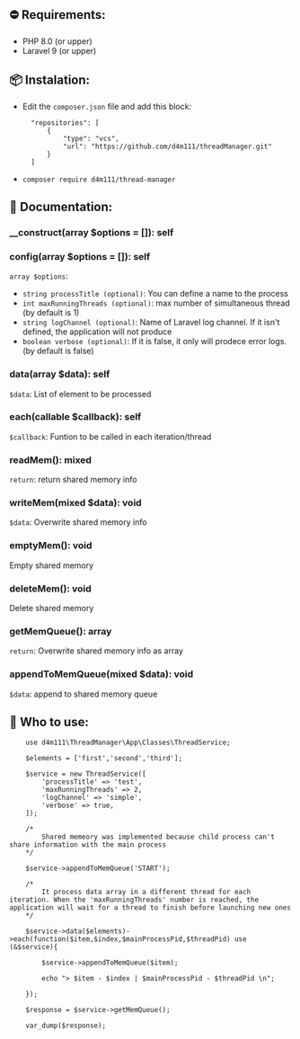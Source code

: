## :no_entry: Requirements:

- PHP 8.0 (or upper)
- Laravel 9 (or upper)

## :package: Instalation:

- Edit the `composer.json` file and add this block:

        "repositories": [
            {
                "type": "vcs",
                "url": "https://github.com/d4m111/threadManager.git"
            }
        ]

- `composer require d4m111/thread-manager`

## :closed_book: Documentation:

### __construct(array $options = []): self
### config(array $options = []): self
`array $options`:
- `string processTitle (optional)`:  You can define a name to the process
- `int maxRunningThreads (optional)`: max number of simultaneous thread (by default is 1)
- `string logChannel (optional)`: Name of Laravel log channel. If it isn't defined, the application will not produce
- `boolean verbose (optional)`: If it is false, it only will prodece error logs. (by default is false)

### data(array $data): self
`$data`: List of element to be processed

### each(callable $callback): self
`$callback`: Funtion to be called in each iteration/thread

### readMem(): mixed
`return`: return shared memory info

### writeMem(mixed $data): void
`$data`: Overwrite shared memory info

### emptyMem(): void
Empty shared memory

### deleteMem(): void
Delete shared memory

### getMemQueue(): array
`return`: Overwrite shared memory info as array

### appendToMemQueue(mixed $data): void
`$data`: append to shared memory queue


## :wrench: Who to use:

        use d4m111\ThreadManager\App\Classes\ThreadService;
        
        $elements = ['first','second','third'];

        $service = new ThreadService([
            'processTitle' => 'test',
            'maxRunningThreads' => 2,
            'logChannel' => 'simple',
            'verbose' => true,
        ]);

        /* 
            Shared memeory was implemented because child process can't share information with the main process 
        */

        $service->appendToMemQueue('START');

        /* 
            It process data array in a different thread for each iteration. When the 'maxRunningThreads' number is reached, the application will wait for a thread to finish before launching new ones
        */

        $service->data($elements)->each(function($item,$index,$mainProcessPid,$threadPid) use (&$service){

            $service->appendToMemQueue($item);

            echo "> $item - $index | $mainProcessPid - $threadPid \n";

        });

        $response = $service->getMemQueue();

        var_dump($response);
